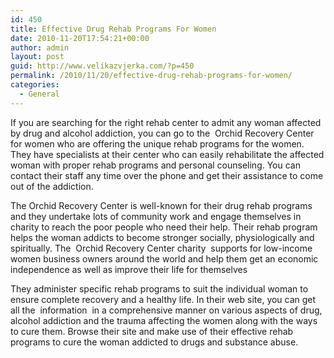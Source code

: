 ```yaml
---
id: 450
title: Effective Drug Rehab Programs For Women
date: 2010-11-20T17:54:21+00:00
author: admin
layout: post
guid: http://www.velikazvjerka.com/?p=450
permalink: /2010/11/20/effective-drug-rehab-programs-for-women/
categories:
  - General
---
```

If you are searching for the right rehab center to admit any woman affected by drug and alcohol addiction, you can go to the &nbsp;Orchid Recovery Center&nbsp; for women who are offering the unique rehab programs for the women. They have specialists at their center who can easily rehabilitate the affected woman with proper rehab programs and personal counseling. You can contact their staff any time over the phone and get their assistance to come out of the addiction.

The Orchid Recovery Center is well-known for their drug rehab programs and they undertake lots of community work and engage themselves in charity to reach the poor people who need their help. Their rehab program helps the woman addicts to become stronger socially, physiologically and spiritually. The &nbsp;Orchid Recovery Center charity&nbsp; supports for low-income women business owners around the world and help them get an economic independence as well as improve their life for themselves

They administer specific rehab programs to suit the individual woman to ensure complete recovery and a healthy life. In their web site, you can get all the &nbsp;information&nbsp; in a comprehensive manner on various aspects of drug, alcohol addiction and the trauma affecting the women along with the ways to cure them. Browse their site and make use of their effective rehab programs to cure the woman addicted to drugs and substance abuse.